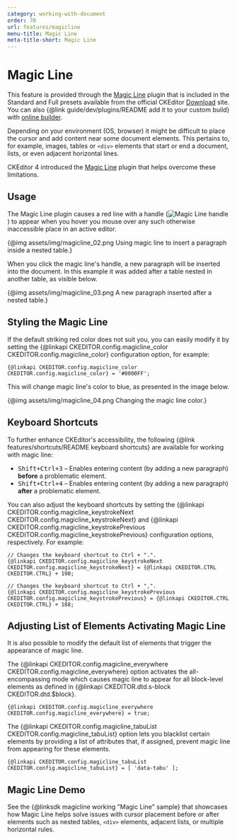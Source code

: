 ```yaml
---
category: working-with-document
order: 70
url: features/magicline
menu-title: Magic Line
meta-title-short: Magic Line
---
```

<!--
Copyright (c) 2003-2019, CKSource - Frederico Knabben. All rights reserved.
For licensing, see LICENSE.md.
-->

# Magic Line

<info-box info="">
    This feature is provided through the <a href="https://ckeditor.com/cke4/addon/magicline">Magic Line</a> plugin that is included in the Standard and Full presets available from the official CKEditor <a href="https://ckeditor.com/ckeditor-4/download/">Download</a> site. You can also {@link guide/dev/plugins/README add it to your custom build} with <a href="https://ckeditor.com/cke4/builder">online builder</a>.
</info-box>

Depending on your environment (OS, browser) it might be difficult to place the cursor and add content near some document elements. This pertains to, for example, images, tables or `<div>` elements that start or end a document, lists, or even adjacent horizontal lines.

CKEditor 4 introduced the [Magic Line](https://ckeditor.com/cke4/addon/magicline) plugin that helps overcome these limitations.

## Usage

The Magic Line plugin causes a red line with a handle (<img class="inline" src="%BASE_PATH%/assets/img/magicline_01.png" alt="Magic Line handle">) to appear when you hover you mouse over any such otherwise inaccessible place in an active editor.

{@img assets/img/magicline_02.png Using magic line to insert a paragraph inside a nested table.}

When you click the magic line's handle, a new paragraph will be inserted into the document. In this example it was added after a table nested in another table, as visible below.

{@img assets/img/magicline_03.png A new paragraph inserted after a nested table.}

## Styling the Magic Line

If the default striking red color does not suit you, you can easily modify it by setting the {@linkapi CKEDITOR.config.magicline_color CKEDITOR.config.magicline_color} configuration option, for example:

    {@linkapi CKEDITOR.config.magicline_color CKEDITOR.config.magicline_color} = '#0000FF';

This will change magic line's color to blue, as presented in the image below.

{@img assets/img/magicline_04.png Changing the magic line color.}

## Keyboard Shortcuts

To further enhance CKEditor's accessibility, the following {@link features/shortcuts/README keyboard shortcuts} are available for working with magic line:

* <kbd>Shift+Ctrl+3</kbd> &ndash; Enables entering content (by adding a new paragraph) **before** a problematic element.
* <kbd>Shift+Ctrl+4</kbd> &ndash; Enables entering content (by adding a new paragraph) **after** a problematic element.

You can also adjust the keyboard shortcuts by setting the {@linkapi CKEDITOR.config.magicline_keystrokeNext CKEDITOR.config.magicline_keystrokeNext} and {@linkapi CKEDITOR.config.magicline_keystrokePrevious CKEDITOR.config.magicline_keystrokePrevious} configuration options, respectively. For example:

    // Changes the keyboard shortcut to Ctrl + ".".
    {@linkapi CKEDITOR.config.magicline_keystrokeNext CKEDITOR.config.magicline_keystrokeNext} = {@linkapi CKEDITOR.CTRL CKEDITOR.CTRL} + 190;

    // Changes the keyboard shortcut to Ctrl + ",".
    {@linkapi CKEDITOR.config.magicline_keystrokePrevious CKEDITOR.config.magicline_keystrokePrevious} = {@linkapi CKEDITOR.CTRL CKEDITOR.CTRL} + 188;

## Adjusting List of Elements Activating Magic Line

It is also possible to modify the default list of elements that trigger the appearance of magic line.

The {@linkapi CKEDITOR.config.magicline_everywhere CKEDITOR.config.magicline_everywhere} option activates the all-encompassing mode which causes magic line to appear for all block-level elements as defined in {@linkapi CKEDITOR.dtd.s-block CKEDITOR.dtd.$block}.

    {@linkapi CKEDITOR.config.magicline_everywhere CKEDITOR.config.magicline_everywhere} = true;

The {@linkapi CKEDITOR.config.magicline_tabuList CKEDITOR.config.magicline_tabuList} option lets you blacklist certain elements by providing a list of attributes that, if assigned, prevent magic line from appearing for these elements.

    {@linkapi CKEDITOR.config.magicline_tabuList CKEDITOR.config.magicline_tabuList} = [ 'data-tabu' ];

## Magic Line Demo

See the {@linksdk magicline working "Magic Line" sample} that showcases how Magic Line helps solve issues with cursor placement before or after elements such as nested tables, `<div>` elements, adjacent lists, or multiple horizontal rules.
